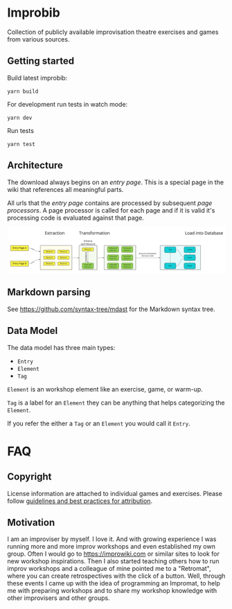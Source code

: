 # Improbib

Collection of publicly available improvisation theatre exercises and games from various sources.

## Getting started

Build latest improbib:

```
yarn build
```

For development run tests in watch mode:

```
yarn dev
```

Run tests

```
yarn test
```

## Architecture

The download always begins on an _entry page_. This is a special page in the wiki that references all meaningful parts.

All urls that the _entry page_ contains are processed by subsequent _page processors_. A page processor is called for each page and if it is valid it's processing code is evaluated against that page.

![](docs/data-flow.jpg)

## Markdown parsing

See https://github.com/syntax-tree/mdast for the Markdown syntax tree.

## Data Model

The data model has three main types:

- `Entry`
- `Element`
- `Tag`

`Element` is an workshop element like an exercise, game, or warm-up.

`Tag` is a label for an `Element` they can be anything that helps categorizing the `Element`.

If you refer the either a `Tag` or an `Element` you would call it `Entry`.

# FAQ

## Copyright

License information are attached to individual games and exercises. Please follow [guidelines and best practices for attribution](https://wiki.creativecommons.org/wiki/Best_practices_for_attribution#This_is_an_ideal_attribution).

## Motivation

I am an improviser by myself. I love it. And with growing experience I was running more and more improv workshops and even established my own group. Often I would go to https://improwiki.com or similar sites to look for new workshop inspirations. Then I also started teaching others how to run improv workshops and a colleague of mine pointed me to a "Retromat", where you can create retrospectives with the click of a button. Well, through these events I came up with the idea of programming an Impromat, to help me with preparing workshops and to share my workshop knowledge with other improvisers and other groups.

